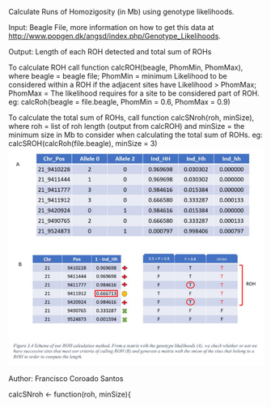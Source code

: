 Calculate Runs of Homozigosity (in Mb) using genotype likelihoods.


Input: Beagle File, more information on how to get this data at http://www.popgen.dk/angsd/index.php/Genotype_Likelihoods.

Output: Length of each ROH detected and total sum of ROHs

To calculate ROH call function calcROH(beagle, PhomMin, PhomMax), where beagle = beagle file; PhomMin = minimum Likelihood to be considered within a ROH if the adjacent sites have Likelihood > PhomMax; PhomMax = The likelihood requires for a site to be considered part of ROH.
eg: calcRoh(beagle = file.beagle, PhomMin = 0.6, PhomMax = 0.9)

To calculate the total sum of ROHs, call function calcSNroh(roh, minSize), where roh = list of roh length (output from calcROH) and minSize = the minimum size in Mb to consider when calculating the total sum of ROHs.
eg: calcSROH(calcRoh(file.beagle), minSize = 3)
![alt text](https://github.com/FCoroado/genolikeRoh/blob/master/genocalc.JPG?raw=true)

Author: Francisco Coroado Santos

calcSNroh <- function(roh, minSize){
